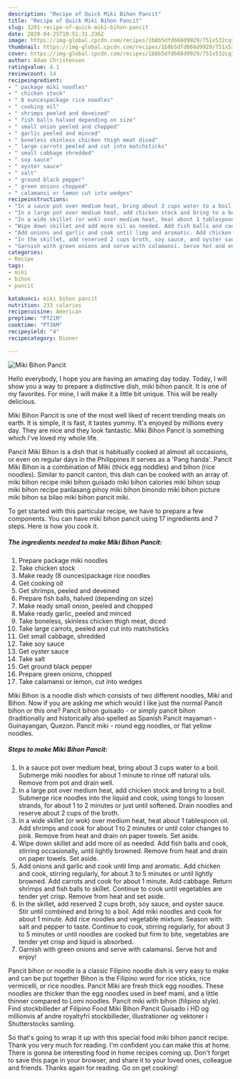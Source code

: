 ```yaml
---
description: "Recipe of Quick Miki Bihon Pancit"
title: "Recipe of Quick Miki Bihon Pancit"
slug: 3291-recipe-of-quick-miki-bihon-pancit
date: 2020-04-25T10:51:31.236Z
image: https://img-global.cpcdn.com/recipes/1b8b5dfd668d9929/751x532cq70/miki-bihon-pancit-recipe-main-photo.jpg
thumbnail: https://img-global.cpcdn.com/recipes/1b8b5dfd668d9929/751x532cq70/miki-bihon-pancit-recipe-main-photo.jpg
cover: https://img-global.cpcdn.com/recipes/1b8b5dfd668d9929/751x532cq70/miki-bihon-pancit-recipe-main-photo.jpg
author: Adam Christensen
ratingvalue: 4.1
reviewcount: 14
recipeingredient:
- " package miki noodles"
- " chicken stock"
- " 8 ouncespackage rice noodles"
- " cooking oil"
- " shrimps peeled and deveined"
- " fish balls halved depending on size"
- " small onion peeled and chopped"
- " garlic peeled and minced"
- " boneless skinless chicken thigh meat diced"
- " large carrots peeled and cut into matchsticks"
- " small cabbage shredded"
- " soy sauce"
- " oyster sauce"
- " salt"
- " ground black pepper"
- " green onions chopped"
- " calamansi or lemon cut into wedges"
recipeinstructions:
- "In a sauce pot over medium heat, bring about 3 cups water to a boil. Submerge miki noodles for about 1 minute to rinse off natural oils. Remove from pot and drain well."
- "In a large pot over medium heat, add chicken stock and bring to a boil. Submerge rice noodles into the liquid and cook, using tongs to loosen strands, for about 1 to 2 minutes or just until softened. Drain noodles and reserve about 2 cups of the broth."
- "In a wide skillet (or wok) over medium heat, heat about 1 tablespoon oil. Add shrimps and cook for about 1 to 2 minutes or until color changes to pink. Remove from heat and drain on paper towels. Set aside."
- "Wipe down skillet and add more oil as needed. Add fish balls and cook, stirring occasionally, until lightly browned. Remove from heat and drain on paper towels. Set aside."
- "Add onions and garlic and cook until limp and aromatic. Add chicken and cook, stirring regularly, for about 3 to 5 minutes or until lightly browned. Add carrots and cook for about 1 minute. Add cabbage. Return shrimps and fish balls to skillet. Continue to cook until vegetables are tender yet crisp. Remove from heat and set aside."
- "In the skillet, add reserved 2 cups broth, soy sauce, and oyster sauce. Stir until combined and bring to a boil. Add miki noodles and cook for about 1 minute. Add rice noodles and vegetable mixture. Season with salt and pepper to taste. Continue to cook, stirring regularly, for about 3 to 5 minutes or until noodles are cooked but firm to bite, vegetables are tender yet crisp and liquid is absorbed."
- "Garnish with green onions and serve with calamansi. Serve hot and enjoy!"
categories:
- Recipe
tags:
- miki
- bihon
- pancit

katakunci: miki bihon pancit 
nutrition: 233 calories
recipecuisine: American
preptime: "PT21M"
cooktime: "PT36M"
recipeyield: "4"
recipecategory: Dinner

---
```



![Miki Bihon Pancit](https://img-global.cpcdn.com/recipes/1b8b5dfd668d9929/751x532cq70/miki-bihon-pancit-recipe-main-photo.jpg)

Hello everybody, I hope you are having an amazing day today. Today, I will show you a way to prepare a distinctive dish, miki bihon pancit. It is one of my favorites. For mine, I will make it a little bit unique. This will be really delicious.

Miki Bihon Pancit is one of the most well liked of recent trending meals on earth. It is simple, it is fast, it tastes yummy. It's enjoyed by millions every day. They are nice and they look fantastic. Miki Bihon Pancit is something which I've loved my whole life.

Pancit Miki Bihon is a dish that is habitually cooked at almost all occasions, or even on regular days in the Philippines It serves as a &#39;Pang handa&#39;. Pancit Miki Bihon is a combination of Miki (thick egg noddles) and bihon (rice noodles). Similar to pancit canton, this dish can be cooked with an array of. miki bihon recipe miki bihon guisado miki bihon calories miki bihon soup miki bihon recipe panlasang pinoy miki bihon binondo miki bihon picture miki bihon sa bilao miki bihon pancit miki.


To get started with this particular recipe, we have to prepare a few components. You can have miki bihon pancit using 17 ingredients and 7 steps. Here is how you cook it.

<!--inarticleads1-->

##### The ingredients needed to make Miki Bihon Pancit:

1. Prepare  package miki noodles
1. Take  chicken stock
1. Make ready  (8 ounces)package rice noodles
1. Get  cooking oil
1. Get  shrimps, peeled and deveined
1. Prepare  fish balls, halved (depending on size)
1. Make ready  small onion, peeled and chopped
1. Make ready  garlic, peeled and minced
1. Take  boneless, skinless chicken thigh meat, diced
1. Take  large carrots, peeled and cut into matchsticks
1. Get  small cabbage, shredded
1. Take  soy sauce
1. Get  oyster sauce
1. Take  salt
1. Get  ground black pepper
1. Prepare  green onions, chopped
1. Take  calamansi or lemon, cut into wedges


Miki Bihon is a noodle dish which consists of two different noodles, Miki and Bihon. Now if you are asking me which would I like just the normal Pancit bihon or this one? Pancit bihon guisado - or simply pancit bihon (traditionally and historically also spelled as Spanish Pancit mayaman - Guinayangan, Quezon. Pancit miki - round egg noodles, or flat yellow noodles. 

<!--inarticleads2-->

##### Steps to make Miki Bihon Pancit:

1. In a sauce pot over medium heat, bring about 3 cups water to a boil. Submerge miki noodles for about 1 minute to rinse off natural oils. Remove from pot and drain well.
1. In a large pot over medium heat, add chicken stock and bring to a boil. Submerge rice noodles into the liquid and cook, using tongs to loosen strands, for about 1 to 2 minutes or just until softened. Drain noodles and reserve about 2 cups of the broth.
1. In a wide skillet (or wok) over medium heat, heat about 1 tablespoon oil. Add shrimps and cook for about 1 to 2 minutes or until color changes to pink. Remove from heat and drain on paper towels. Set aside.
1. Wipe down skillet and add more oil as needed. Add fish balls and cook, stirring occasionally, until lightly browned. Remove from heat and drain on paper towels. Set aside.
1. Add onions and garlic and cook until limp and aromatic. Add chicken and cook, stirring regularly, for about 3 to 5 minutes or until lightly browned. Add carrots and cook for about 1 minute. Add cabbage. Return shrimps and fish balls to skillet. Continue to cook until vegetables are tender yet crisp. Remove from heat and set aside.
1. In the skillet, add reserved 2 cups broth, soy sauce, and oyster sauce. Stir until combined and bring to a boil. Add miki noodles and cook for about 1 minute. Add rice noodles and vegetable mixture. Season with salt and pepper to taste. Continue to cook, stirring regularly, for about 3 to 5 minutes or until noodles are cooked but firm to bite, vegetables are tender yet crisp and liquid is absorbed.
1. Garnish with green onions and serve with calamansi. Serve hot and enjoy!


Pancit bihon or noodle is a classic Filipino noodle dish is very easy to make and can be put together Bihon is the Filipino word for rice sticks, rice vermicelli, or rice noodles. Pancit Miki are fresh thick egg noodles. These noodles are thicker than the egg noodles used in beef mami, and a little thinner compared to Lomi noodles. Pancit miki with bihon (filipino style). Find stockbilleder af Filipino Food Miki Bihon Pancit Guisado i HD og millionvis af andre royaltyfri stockbilleder, illustrationer og vektorer i Shutterstocks samling. 

So that's going to wrap it up with this special food miki bihon pancit recipe. Thank you very much for reading. I'm confident you can make this at home. There is gonna be interesting food in home recipes coming up. Don't forget to save this page in your browser, and share it to your loved ones, colleague and friends. Thanks again for reading. Go on get cooking!
